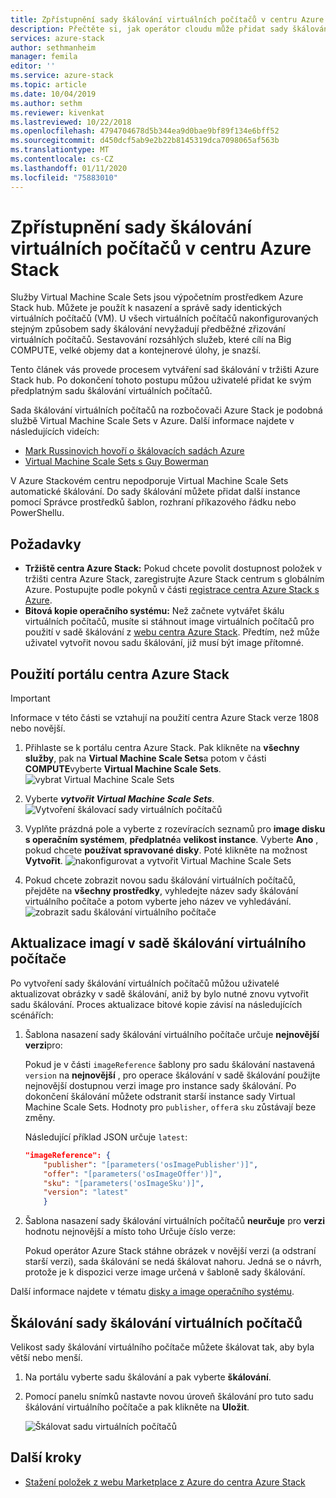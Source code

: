 ```yaml
---
title: Zpřístupnění sady škálování virtuálních počítačů v centru Azure Stack | Microsoft Docs
description: Přečtěte si, jak operátor cloudu může přidat sady škálování virtuálních počítačů do webu Azure Stack hub Marketplace.
services: azure-stack
author: sethmanheim
manager: femila
editor: ''
ms.service: azure-stack
ms.topic: article
ms.date: 10/04/2019
ms.author: sethm
ms.reviewer: kivenkat
ms.lastreviewed: 10/22/2018
ms.openlocfilehash: 4794704678d5b344ea9d0bae9bf89f134e6bff52
ms.sourcegitcommit: d450dcf5ab9e2b22b8145319dca7098065af563b
ms.translationtype: MT
ms.contentlocale: cs-CZ
ms.lasthandoff: 01/11/2020
ms.locfileid: "75883010"
---
```

# <a name="make-virtual-machine-scale-sets-available-in-azure-stack-hub"></a>Zpřístupnění sady škálování virtuálních počítačů v centru Azure Stack

 
Služby Virtual Machine Scale Sets jsou výpočetním prostředkem Azure Stack hub. Můžete je použít k nasazení a správě sady identických virtuálních počítačů (VM). U všech virtuálních počítačů nakonfigurovaných stejným způsobem sady škálování nevyžadují předběžné zřizování virtuálních počítačů. Sestavování rozsáhlých služeb, které cílí na Big COMPUTE, velké objemy dat a kontejnerové úlohy, je snazší.

Tento článek vás provede procesem vytváření sad škálování v tržišti Azure Stack hub. Po dokončení tohoto postupu můžou uživatelé přidat ke svým předplatným sadu škálování virtuálních počítačů.

Sada škálování virtuálních počítačů na rozbočovači Azure Stack je podobná službě Virtual Machine Scale Sets v Azure. Další informace najdete v následujících videích:

* [Mark Russinovich hovoří o škálovacích sadách Azure](https://channel9.msdn.com/Blogs/Regular-IT-Guy/Mark-Russinovich-Talks-Azure-Scale-Sets/)
* [Virtual Machine Scale Sets s Guy Bowerman](https://channel9.msdn.com/Shows/Cloud+Cover/Episode-191-Virtual-Machine-Scale-Sets-with-Guy-Bowerman)

V Azure Stackovém centru nepodporuje Virtual Machine Scale Sets automatické škálování. Do sady škálování můžete přidat další instance pomocí Správce prostředků šablon, rozhraní příkazového řádku nebo PowerShellu.

## <a name="prerequisites"></a>Požadavky

* **Tržiště centra Azure Stack:** Pokud chcete povolit dostupnost položek v tržišti centra Azure Stack, zaregistrujte Azure Stack centrum s globálním Azure. Postupujte podle pokynů v části [registrace centra Azure Stack s Azure](azure-stack-registration.md).
* **Bitová kopie operačního systému:** Než začnete vytvářet škálu virtuálních počítačů, musíte si stáhnout image virtuálních počítačů pro použití v sadě škálování z [webu centra Azure Stack](azure-stack-download-azure-marketplace-item.md). Předtím, než může uživatel vytvořit novou sadu škálování, již musí být image přítomné.

## <a name="use-the-azure-stack-hub-portal"></a>Použití portálu centra Azure Stack

>[!IMPORTANT]  
> Informace v této části se vztahují na použití centra Azure Stack verze 1808 nebo novější. 

1. Přihlaste se k portálu centra Azure Stack. Pak klikněte na **všechny služby**, pak na **Virtual Machine Scale Sets**a potom v části **COMPUTE**vyberte **Virtual Machine Scale Sets**.
   ![vybrat Virtual Machine Scale Sets](media/azure-stack-compute-add-scalesets/all-services.png)

2. Vyberte ***vytvořit Virtual Machine Scale Sets***.
   ![Vytvoření škálovací sady virtuálních počítačů](media/azure-stack-compute-add-scalesets/create-scale-set.png)

3. Vyplňte prázdná pole a vyberte z rozevíracích seznamů pro **image disku s operačním systémem**, **předplatné**a **velikost instance**. Vyberte **Ano** , pokud chcete **používat spravované disky**. Poté klikněte na možnost **Vytvořit**.
    ![nakonfigurovat a vytvořit Virtual Machine Scale Sets](media/azure-stack-compute-add-scalesets/create.png)

4. Pokud chcete zobrazit novou sadu škálování virtuálních počítačů, přejděte na **všechny prostředky**, vyhledejte název sady škálování virtuálního počítače a potom vyberte jeho název ve vyhledávání.
   ![zobrazit sadu škálování virtuálního počítače](media/azure-stack-compute-add-scalesets/search.png)

## <a name="update-images-in-a-virtual-machine-scale-set"></a>Aktualizace imagí v sadě škálování virtuálního počítače

Po vytvoření sady škálování virtuálních počítačů můžou uživatelé aktualizovat obrázky v sadě škálování, aniž by bylo nutné znovu vytvořit sadu škálování. Proces aktualizace bitové kopie závisí na následujících scénářích:

1. Šablona nasazení sady škálování virtuálního počítače určuje **nejnovější** **verzi**pro:  

   Pokud je v části `imageReference` šablony pro sadu škálování nastavená `version` na **nejnovější** , pro operace škálování v sadě škálování použijte nejnovější dostupnou verzi image pro instance sady škálování. Po dokončení škálování můžete odstranit starší instance sady Virtual Machine Scale Sets. Hodnoty pro `publisher`, `offer`a `sku` zůstávají beze změny.

   Následující příklad JSON určuje `latest`:  

    ```json  
    "imageReference": {
        "publisher": "[parameters('osImagePublisher')]",
        "offer": "[parameters('osImageOffer')]",
        "sku": "[parameters('osImageSku')]",
        "version": "latest"
        }
    ```

2. Šablona nasazení sady škálování virtuálních počítačů **neurčuje** pro **verzi** hodnotu nejnovější a místo toho Určuje číslo verze:  

    Pokud operátor Azure Stack stáhne obrázek v novější verzi (a odstraní starší verzi), sada škálování se nedá škálovat nahoru. Jedná se o návrh, protože je k dispozici verze image určená v šabloně sady škálování.  

Další informace najdete v tématu [disky a image operačního systému](../user/azure-stack-compute-overview.md#operating-system-disks-and-images).  

## <a name="scale-a-virtual-machine-scale-set"></a>Škálování sady škálování virtuálních počítačů

Velikost sady škálování virtuálního počítače můžete škálovat tak, aby byla větší nebo menší.

1. Na portálu vyberte sadu škálování a pak vyberte **škálování**.

2. Pomocí panelu snímků nastavte novou úroveň škálování pro tuto sadu škálování virtuálního počítače a pak klikněte na **Uložit**.

     ![Škálovat sadu virtuálních počítačů](media/azure-stack-compute-add-scalesets/scale.png)

## <a name="next-steps"></a>Další kroky

* [Stažení položek z webu Marketplace z Azure do centra Azure Stack](azure-stack-download-azure-marketplace-item.md)

